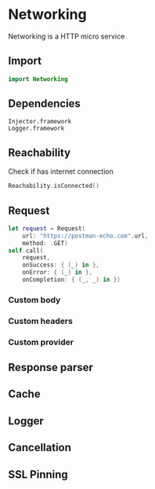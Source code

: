 # Networking

Networking is a HTTP micro service

## Import

```swift
import Networking
```

## Dependencies

```
Injector.framework
Logger.framework
```

## Reachability

Check if has internet connection

```Swift
Reachability.isConnected()
```

## Request

```Swift
let request = Request(
    url: "https://postman-echo.com".url,
    method: .GET)
self.call(
    request,
    onSuccess: { (_) in },
    onError: { (_) in },
    onCompletion: { (_, _) in })
```

### Custom body

### Custom headers

### Custom provider

## Response parser

## Cache

## Logger

## Cancellation

## SSL Pinning